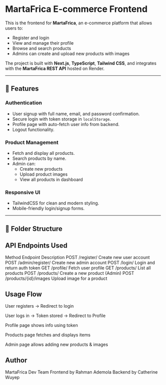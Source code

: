 # MartaFrica E-commerce Frontend

This is the frontend for **MartaFrica**, an e-commerce platform that allows users to:

- Register and login
- View and manage their profile
- Browse and search products
- Admins can create and upload new products with images

The project is built with **Next.js**, **TypeScript**, **Tailwind CSS**, and integrates with the **MartaFrica REST API** hosted on Render.

---

## 🚀 Features

### **Authentication**
- User signup with full name, email, and password confirmation.
- Secure login with token storage in `localStorage`.
- Profile page with auto-fetch user info from backend.
- Logout functionality.

### **Product Management**
- Fetch and display all products.
- Search products by name.
- Admin can:
  - Create new products
  - Upload product images
  - View all products in dashboard

### **Responsive UI**
- TailwindCSS for clean and modern styling.
- Mobile-friendly login/signup forms.

---

## 📂 Folder Structure

## API Endpoints Used
Method	Endpoint	Description
POST	/register/	Create new user account
POST	/admin/register/	Create new admin account
POST	/login/	Login and return auth token
GET	/profile/	Fetch user profile
GET	/products/	List all products
POST	/products/	Create a new product (Admin)
POST	/products/{id}/images	Upload image for a product

## Usage Flow
User registers → Redirect to login

User logs in → Token stored → Redirect to Profile

Profile page shows info using token

Products page fetches and displays items

Admin page allows adding new products & images

## Author
MartaFrica Dev Team
Frontend by Rahman Ademola
Backend by Catherine Wuyep


